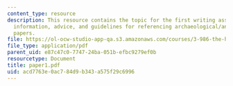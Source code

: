 ```yaml
---
content_type: resource
description: This resource contains the topic for the first writing assignment, background
  information, advice, and guidelines for referencing archaeological/anthropological
  papers.
file: https://ol-ocw-studio-app-qa.s3.amazonaws.com/courses/3-986-the-human-past-introduction-to-archaeology-fall-2006/acd7763e0ac784d9b343a575f29c6996_paper1.pdf
file_type: application/pdf
parent_uid: e87c47c0-7747-24ba-051b-efbc9279ef0b
resourcetype: Document
title: paper1.pdf
uid: acd7763e-0ac7-84d9-b343-a575f29c6996
---
```

